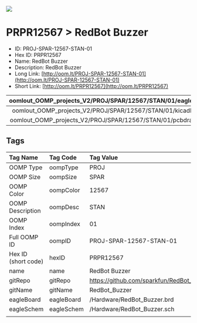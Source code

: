


  
![][im]
# PRPR12567 > RedBot Buzzer

- ID: PROJ-SPAR-12567-STAN-01
- Hex ID: PRPR12567
- Name: RedBot Buzzer
- Description: RedBot Buzzer
- Long Link: [http://oom.lt/PROJ-SPAR-12567-STAN-01](http://oom.lt/PROJ-SPAR-12567-STAN-01)
- Short Link: [http://oom.lt/PRPR12567](http://oom.lt/PRPR12567)
  

|oomlout_OOMP_projects_V2/PROJ/SPAR/12567/STAN/01/eagleImage.png|oomlout_OOMP_projects_V2/PROJ/SPAR/12567/STAN/01/eagleSchemImage.png|oomlout_OOMP_projects_V2/PROJ/SPAR/12567/STAN/01/kicadPcb3dFront.png|oomlout_OOMP_projects_V2/PROJ/SPAR/12567/STAN/01/kicadPcb3dBack.png|
| :---: | :---: | :---: | :---: |
|oomlout_OOMP_projects_V2/PROJ/SPAR/12567/STAN/01/kicadPcb3d.png|oomlout_OOMP_projects_V2/PROJ/SPAR/12567/STAN/01/bomBack.png|oomlout_OOMP_projects_V2/PROJ/SPAR/12567/STAN/01/bomFront.png|oomlout_OOMP_projects_V2/PROJ/SPAR/12567/STAN/01/pcbdraw.svg|
|oomlout_OOMP_projects_V2/PROJ/SPAR/12567/STAN/01/pcbdrawBack.svg||||

## Tags
  

|Tag Name|Tag Code|Tag Value|
| :--- | :--- | :--- |
|OOMP Type|oompType|PROJ|
|OOMP Size|oompSize|SPAR|
|OOMP Color|oompColor|12567|
|OOMP Description|oompDesc|STAN|
|OOMP Index|oompIndex|01|
|Full OOMP ID|oompID|PROJ-SPAR-12567-STAN-01|
|Hex ID (short code)|hexID|PRPR12567|
|name|name|RedBot Buzzer|
|gitRepo|gitRepo|https://github.com/sparkfun/RedBot_Buzzer|
|gitName|gitName|RedBot_Buzzer|
|eagleBoard|eagleBoard|/Hardware/RedBot_Buzzer.brd|
|eagleSchem|eagleSchem|/Hardware/RedBot_Buzzer.sch|
||||



[im]: PROJ/SPAR/12567/STAN/01/kicadPcb3d_450.png
